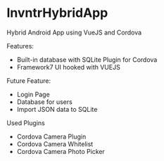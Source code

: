# InvntrHybridApp
Hybrid Android App using VueJS and Cordova

Features:

- Built-in database with SQLite Plugin for Cordova
- Framework7 UI hooked with VUEJS

Future Feature:

- Login Page
- Database for users
- Import JSON data to SQLite

Used Plugins

- Cordova Camera Plugin
- Cordova Camera Whitelist
- Cordova Camera Photo Picker
